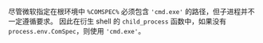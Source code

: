 









尽管微软指定在根环境中 `%COMSPEC%` 必须包含 `'cmd.exe'` 的路径，但子进程并不一定遵循要求。
因此在衍生 shell 的 `child_process` 函数中，如果没有 `process.env.ComSpec`，则使用 `'cmd.exe'`。



































